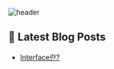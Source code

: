 ![header](https://capsule-render.vercel.app/api?type=waving&color=auto&height=300&section=header&text=YUNA%20CODE&fontSize=90)

<!--# Hi there 👋-->
<!--## 이런 환경에 익숙해요✍🏼-->

<!--## 언어-->

<!--<p>-->
<!--  <img alt="" src= "https://img.shields.io/badge/JavaScript-F7DF1E?style=flat-square&logo=JavaScript&logoColor=white"/> -->
<!--  <img alt="" src= "https://img.shields.io/badge/TypeScript-black?logo=typescript&logoColor=blue"/>-->
<!--</p>-->

## 📕 Latest Blog Posts

<ul><li><a href='https://cs-by-yuna.tistory.com/1' target='_blank'>Interface란?</a></li></ul>